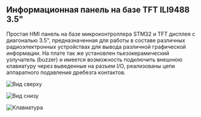 ## Информационная панель на базе TFT ILI9488 3.5"

Простая HMI панель на базе микроконтроллера STM32 и TFT дисплея с диагональю 3.5", предназначенная для работы в составе различных радиоэлектронных устройствах для вывода различной графической информации. На плате так же установлен пьезокерамический узлучатель (buzzer) и имеется возможность подключить внешнюю клавиатуру через выведенные на разъем I/O, реализованы цепи аппаратного подавления дребезга контактов.

![Вид сверху](https://habrastorage.org/webt/-g/xz/zm/-gxzzmjlg4cuzcq0oq-8p7ow-em.jpeg)

>

![Вид снизу](https://habrastorage.org/webt/lb/vc/d7/lbvcd7zb2vlxedzb__mfl_xjjvc.jpeg)

>

![Клавиатура](https://habrastorage.org/webt/jl/ny/mg/jlnymgmry8pawfa_ts6trst6z2o.jpeg)